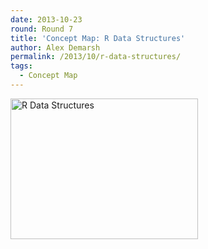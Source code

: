 ```yaml
---
date: 2013-10-23
round: Round 7
title: 'Concept Map: R Data Structures'
author: Alex Demarsh
permalink: /2013/10/r-data-structures/
tags:
  - Concept Map
---
```

[<img class="alignnone size-medium wp-image-4919" alt="R Data Structures" src="http://files.software-carpentry.org/training-course/2013/10/IMG_20131022_235008-300x225.jpg" width="300" height="225" />][1]

 [1]: http://files.software-carpentry.org/training-course/2013/10/IMG_20131022_235008.jpg

